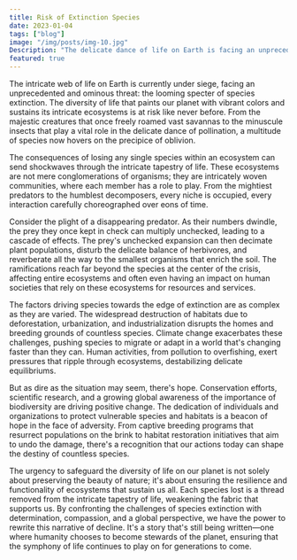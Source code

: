 ```yaml
---
title: Risk of Extinction Species
date: 2023-01-04
tags: ["blog"]
image: "/img/posts/img-10.jpg"
Description: "The delicate dance of life on Earth is facing an unprecedented challenge: the risk of species extinction. From majestic creatures roaming the savannas to tiny insects vital for pollination, a vast array of species teeters on the brink of oblivion. The repercussions of losing even a single species reverberate throughout ecosystems, disrupting the intricate balance that sustains life. As we grapple with the threats posed by habitat loss, climate change, and human activity, it's imperative that we confront the urgent need for conservation to safeguard these remarkable creatures from vanishing forever."
featured: true
---
```


The intricate web of life on Earth is currently under siege, facing an unprecedented and ominous threat: the looming specter of species extinction. The diversity of life that paints our planet with vibrant colors and sustains its intricate ecosystems is at risk like never before. From the majestic creatures that once freely roamed vast savannas to the minuscule insects that play a vital role in the delicate dance of pollination, a multitude of species now hovers on the precipice of oblivion.

The consequences of losing any single species within an ecosystem can send shockwaves through the intricate tapestry of life. These ecosystems are not mere conglomerations of organisms; they are intricately woven communities, where each member has a role to play. From the mightiest predators to the humblest decomposers, every niche is occupied, every interaction carefully choreographed over eons of time.

Consider the plight of a disappearing predator. As their numbers dwindle, the prey they once kept in check can multiply unchecked, leading to a cascade of effects. The prey's unchecked expansion can then decimate plant populations, disturb the delicate balance of herbivores, and reverberate all the way to the smallest organisms that enrich the soil. The ramifications reach far beyond the species at the center of the crisis, affecting entire ecosystems and often even having an impact on human societies that rely on these ecosystems for resources and services.

The factors driving species towards the edge of extinction are as complex as they are varied. The widespread destruction of habitats due to deforestation, urbanization, and industrialization disrupts the homes and breeding grounds of countless species. Climate change exacerbates these challenges, pushing species to migrate or adapt in a world that's changing faster than they can. Human activities, from pollution to overfishing, exert pressures that ripple through ecosystems, destabilizing delicate equilibriums.

But as dire as the situation may seem, there's hope. Conservation efforts, scientific research, and a growing global awareness of the importance of biodiversity are driving positive change. The dedication of individuals and organizations to protect vulnerable species and habitats is a beacon of hope in the face of adversity. From captive breeding programs that resurrect populations on the brink to habitat restoration initiatives that aim to undo the damage, there's a recognition that our actions today can shape the destiny of countless species.

The urgency to safeguard the diversity of life on our planet is not solely about preserving the beauty of nature; it's about ensuring the resilience and functionality of ecosystems that sustain us all. Each species lost is a thread removed from the intricate tapestry of life, weakening the fabric that supports us. By confronting the challenges of species extinction with determination, compassion, and a global perspective, we have the power to rewrite this narrative of decline. It's a story that's still being written—one where humanity chooses to become stewards of the planet, ensuring that the symphony of life continues to play on for generations to come.
